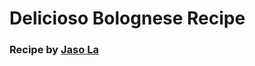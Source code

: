 <head>
  
</head>

# Delicioso Bolognese Recipe

<h3> Recipe by <a  
  href= "https://scpgajt.bluegolf.com/bluegolf/scpgajt22/profile/jlai89/tresults.htm" target= "_blank" > 
  Jaso La </a> </h3>



















